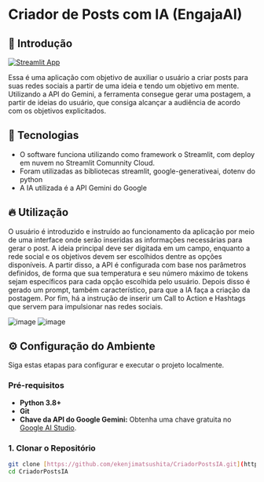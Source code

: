 # Criador de Posts com IA (EngajaAI)

## 🎈 Introdução

[![Streamlit App](https://static.streamlit.io/badges/streamlit_badge_black_white.svg)](https://ekenjimatsushita-criadorpostsia-project-sm-lxfuym.streamlit.app)

Essa é uma aplicação com objetivo de auxiliar o usuário a criar posts para suas redes sociais a partir de uma ideia e tendo um objetivo em mente. Utilizando a API do Gemini, a ferramenta consegue gerar uma postagem, a partir de ideias do usuário, que consiga alcançar a audiência de acordo com os objetivos explicitados.


## 🤖 Tecnologias

* O software funciona utilizando como framework o Streamlit, com deploy em nuvem no Streamlit Comunnity Cloud.
* Foram utilizadas as bibliotecas streamlit, google-generativeai, dotenv do python
* A IA utilizada é a API Gemini do Google 

## 🔥 Utilização 
O usuário é introduzido e instruído ao funcionamento da aplicação por meio de uma interface onde serão inseridas as informações necessárias para gerar o post. A ideia principal deve ser digitada em um campo, enquanto a rede social e os objetivos devem ser escolhidos dentre as opções disponíveis. A partir disso, a API é configurada com base nos parâmetros definidos, de forma que sua temperatura e seu número máximo de tokens sejam específicos para cada opção escolhida pelo usuário. Depois disso é gerado um prompt, também característico, para que a IA faça a criação da postagem. Por fim, há a instrução de inserir um Call to Action e Hashtags que servem para impulsionar nas redes sociais.

![image](https://github.com/user-attachments/assets/e869c2cd-0e01-4f1d-b6bc-735f7ddad257) ![image](https://github.com/user-attachments/assets/d3f93fa7-e94f-4d68-8f8d-9584e31529e2)



## ⚙️ Configuração do Ambiente

Siga estas etapas para configurar e executar o projeto localmente.

### Pré-requisitos

* **Python 3.8+**
* **Git**
* **Chave da API do Google Gemini:** Obtenha uma chave gratuita no [Google AI Studio](https://aistudio.google.com/).

### 1. Clonar o Repositório

```bash
git clone [https://github.com/ekenjimatsushita/CriadorPostsIA.git](https://github.com/ekenjimatsushita/CriadorPostsIA.git)
cd CriadorPostsIA
